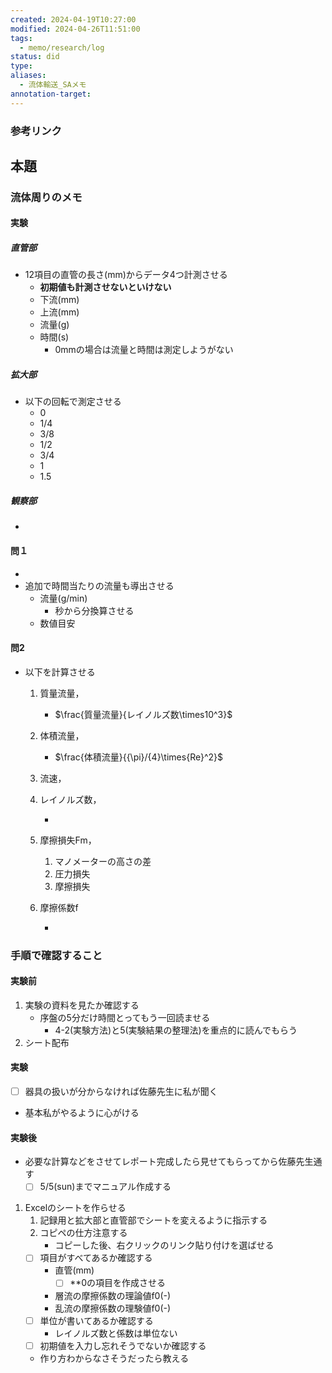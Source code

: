 ```yaml
---
created: 2024-04-19T10:27:00
modified: 2024-04-26T11:51:00
tags:
  - memo/research/log
status: did
type: 
aliases:
  - 流体輸送_SAメモ
annotation-target:
---
```

### 参考リンク
## 本題
### 流体周りのメモ
#### 実験
##### 直管部
- 12項目の直管の長さ(mm)からデータ4つ計測させる
	- **初期値も計測させないといけない**
	- 下流(mm)
	- 上流(mm)
	- 流量(g)
	- 時間(s)
		- 0mmの場合は流量と時間は測定しようがない
##### 拡大部
- 以下の回転で測定させる
	- 0
	- 1/4
	- 3/8
	- 1/2
	- 3/4
	- 1
	- 1.5
##### 観察部
- 
#### 問１
- 
- 追加で時間当たりの流量も導出させる
	- 流量(g/min)
		- 秒から分換算させる
	- 数値目安

#### 問2
- 以下を計算させる
	1. 質量流量，
		- $\frac{質量流量}{レイノルズ数\times10^3}$
	1. 体積流量，
		- $\frac{体積流量}{{\pi}/{4}\times{Re}^2}$
	2. 流速，


	1. レイノルズ数，

		
		- 
	2. 摩擦損失Fm，
		1. マノメーターの高さの差
		2. 圧力損失
		3. 摩擦損失
	3. 摩擦係数f 

		- 

<div style="page-break-after: always;"></div>


### 手順で確認すること
#### 実験前
1. 実験の資料を見たか確認する
	- 序盤の5分だけ時間とってもう一回読ませる
		- 4-2(実験方法)と5(実験結果の整理法)を重点的に読んでもらう
2. シート配布
#### 実験
- [ ] 器具の扱いが分からなければ佐藤先生に私が聞く
- 基本私がやるように心がける

#### 実験後
- 必要な計算などをさせてレポート完成したら見せてもらってから佐藤先生通す
	- [ ] 5/5(sun)までマニュアル作成する

1. Excelのシートを作らせる
	1. 記録用と拡大部と直管部でシートを変えるように指示する
	2. コピペの仕方注意する
		- コピーした後、右クリックのリンク貼り付けを選ばせる
	- [ ] 項目がすべてあるか確認する
		- 直管(mm)
			- [ ] **0の項目を作成させる
		- 層流の摩擦係数の理論値f0(-) 
		- 乱流の摩擦係数の理験値f0(-)
	- [ ] 単位が書いてあるか確認する
		- レイノルズ数と係数は単位ない
	- [ ] 初期値を入力し忘れそうでないか確認する
	- 作り方わからなさそうだったら教える